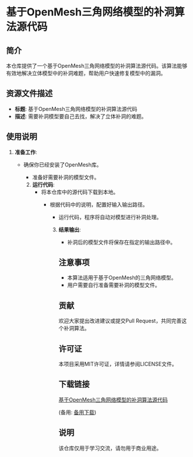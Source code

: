 # 基于OpenMesh三角网络模型的补洞算法源代码

## 简介

本仓库提供了一个基于OpenMesh三角网络模型的补洞算法源代码。该算法能够有效地解决立体模型中的补洞难题，帮助用户快速修复模型中的漏洞。

## 资源文件描述

- **标题**: 基于OpenMesh三角网络模型的补洞算法源代码
- **描述**: 需要补洞模型要自己去找，解决了立体补洞的难题。

## 使用说明

1. **准备工作**: 
   - 确保你已经安装了OpenMesh库。
      - 准备好需要补洞的模型文件。

      2. **运行代码**:
         - 将本仓库中的源代码下载到本地。
            - 根据代码中的说明，配置好输入输出路径。
               - 运行代码，程序将自动对模型进行补洞处理。

               3. **结果输出**:
                  - 补洞后的模型文件将保存在指定的输出路径中。

                  ## 注意事项

                  - 本算法适用于基于OpenMesh的三角网络模型。
                  - 用户需要自行准备需要补洞的模型文件。

                  ## 贡献

                  欢迎大家提出改进建议或提交Pull Request，共同完善这个补洞算法。

                  ## 许可证

                  本项目采用MIT许可证，详情请参阅LICENSE文件。

                  ## 下载链接
                  [基于OpenMesh三角网络模型的补洞算法源代码](https://pan.quark.cn/s/29cd38101d9d) 

                  (备用: [备用下载](https://pan.baidu.com/s/1LddqbfisD8FLf2eI8B2sgA?pwd=1234))

                  ## 说明

                  该仓库仅用于学习交流，请勿用于商业用途。
